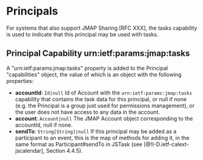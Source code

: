 # Principals

For systems that also support JMAP Sharing [RFC XXX], the tasks capability is used to indicate that this principal may be used with tasks.

## Principal Capability urn:ietf:params:jmap:tasks

A "urn:ietf:params:jmap:tasks" property is added to the Principal "capabilities" object, the value of which is an object with the following properties:

- **accountId**: `Id|null`
  Id of Account with the `urn:ietf:params:jmap:tasks` capability that
  contains the task data for this principal, or null if none (e.g. the Principal is a group just used for permissions management), or the user does not have access to any data in the account.
- **account**: `Account|null`
  The JMAP Account object corresponding to the accountId, null if none.
- **sendTo**: `String[String]|null`
  If this principal may be added as a participant to an event, this is the map of methods for adding it, in the same format as Participant#sendTo in JSTask (see [@!I-D.ietf-calext-jscalendar], Section 4.4.5).
